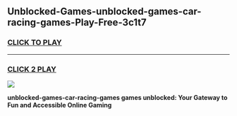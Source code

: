 
## Unblocked-Games-unblocked-games-car-racing-games-Play-Free-3c1t7
<h3>
<a href="https://premium76.site?title=unblocked-games-car-racing-games&ref=21A">CLICK TO PLAY</a></h3>
<hr>

<h3>
<a href="https://premium76.site?title=unblocked-games-car-racing-games&ref=21A">CLICK 2 PLAY</a>
  
</h3>

<a href="https://premium76.site?title=unblocked-games-car-racing-games&ref=21A"><img src="https://clearcache.store/games.png"></a>


**unblocked-games-car-racing-games games unblocked: Your Gateway to Fun and Accessible Online Gaming**
